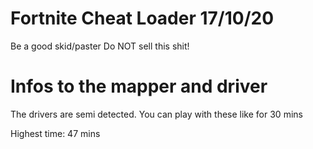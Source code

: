 # Fortnite Cheat Loader 17/10/20
Be a good skid/paster
Do NOT sell this shit!

# Infos to the mapper and driver
The drivers are semi detected. You can play with these like for 30 mins

Highest time: 47 mins
